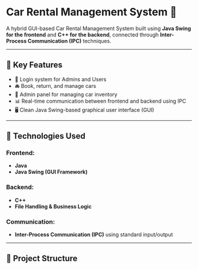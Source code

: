 # Car Rental Management System 🚗

A hybrid GUI-based Car Rental Management System built using **Java Swing for the frontend** and **C++ for the backend**, connected through **Inter-Process Communication (IPC)** techniques.

---

## 📌 Key Features

- 🔑 Login system for Admins and Users
- 🚘 Book, return, and manage cars
- 👤 Admin panel for managing car inventory
- 📊 Real-time communication between frontend and backend using IPC
- 🖥️ Clean Java Swing-based graphical user interface (GUI)

---

## 🧰 Technologies Used

### Frontend:
- **Java**
- **Java Swing (GUI Framework)**

### Backend:
- **C++**
- **File Handling & Business Logic**

### Communication:
- **Inter-Process Communication (IPC)** using standard input/output

---

## 📂 Project Structure

